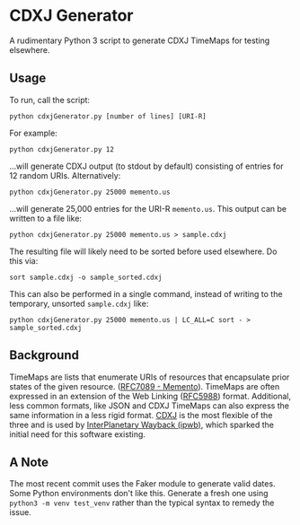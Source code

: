 # CDXJ Generator

A rudimentary Python 3 script to generate CDXJ TimeMaps for testing elsewhere. 

## Usage

To run, call the script:

    python cdxjGenerator.py [number of lines] [URI-R]
    
For example:

    python cdxjGenerator.py 12
    
...will generate CDXJ output (to stdout by default) consisting of entries for 12 random URIs. Alternatively:

    python cdxjGenerator.py 25000 memento.us
    
...will generate 25,000 entries for the URI-R `memento.us`. This output can be written to a file like:

    python cdxjGenerator.py 25000 memento.us > sample.cdxj

The resulting file will likely need to be sorted before used elsewhere. Do this via:

    sort sample.cdxj -o sample_sorted.cdxj

This can also be performed in a single command, instead of writing to the temporary, unsorted `sample.cdxj` like:

    python cdxjGenerator.py 25000 memento.us | LC_ALL=C sort - > sample_sorted.cdxj

## Background
TimeMaps are lists that enumerate URIs of resources that encapsulate prior states of the given resource. ([RFC7089 - Memento](https://tools.ietf.org/html/rfc7089)). TimeMaps are often expressed in an extension of the Web Linking ([RFC5988](https://tools.ietf.org/html/rfc5988)) format. Additional, less common formats, like JSON and CDXJ TimeMaps can also express the same information in a less rigid format. [CDXJ](https://github.com/oduwsdl/ORS/wiki/CDXJ) is the most flexible of the three and is used by [InterPlanetary Wayback (ipwb)](https://github.com/oduwsdl/ipwb), which sparked the initial need for this software existing.

## A Note
The most recent commit uses the Faker module to generate valid dates. Some Python environments don't like this. Generate a fresh one using `python3 -m venv test_venv` rather than the typical syntax to remedy the issue.
